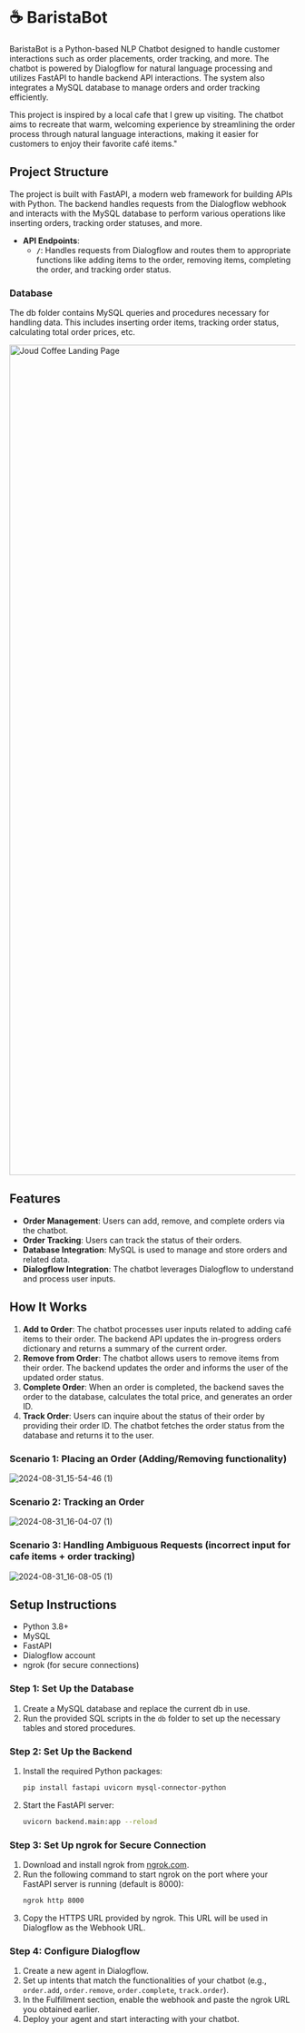 # ☕️ BaristaBot 

BaristaBot is a Python-based NLP Chatbot designed to handle customer interactions such as order placements, order tracking, and more. The chatbot is powered by Dialogflow for natural language processing and utilizes FastAPI to handle backend API interactions. The system also integrates a MySQL database to manage orders and order tracking efficiently.

This project is inspired by a local cafe that I grew up visiting. The chatbot aims to recreate that warm, welcoming experience by streamlining the order process through natural language interactions, making it easier for customers to enjoy their favorite café items."

## Project Structure

The project is built with FastAPI, a modern web framework for building APIs with Python. The backend handles requests from the Dialogflow webhook and interacts with the MySQL database to perform various operations like inserting orders, tracking order statuses, and more.

- **API Endpoints**:
  - **`/`**: Handles requests from Dialogflow and routes them to appropriate functions like adding items to the order, removing items, completing the order, and tracking order status.

### Database

The db folder contains MySQL queries and procedures necessary for handling data. This includes inserting order items, tracking order status, calculating total order prices, etc.

<img width="1464" alt="Joud Coffee Landing Page" src="https://github.com/user-attachments/assets/c04fbb00-4f16-48cd-a9b1-bfbd6cb19a01">


## Features

- **Order Management**: Users can add, remove, and complete orders via the chatbot.
- **Order Tracking**: Users can track the status of their orders.
- **Database Integration**: MySQL is used to manage and store orders and related data.
- **Dialogflow Integration**: The chatbot leverages Dialogflow to understand and process user inputs.

## How It Works

1. **Add to Order**: The chatbot processes user inputs related to adding café items to their order. The backend API updates the in-progress orders dictionary and returns a summary of the current order.
2. **Remove from Order**: The chatbot allows users to remove items from their order. The backend updates the order and informs the user of the updated order status.
3. **Complete Order**: When an order is completed, the backend saves the order to the database, calculates the total price, and generates an order ID.
4. **Track Order**: Users can inquire about the status of their order by providing their order ID. The chatbot fetches the order status from the database and returns it to the user.

### Scenario 1: Placing an Order (Adding/Removing functionality)
![2024-08-31_15-54-46 (1)](https://github.com/user-attachments/assets/8834f1f6-5431-4780-9e59-edb79a0c3646)

### Scenario 2: Tracking an Order
![2024-08-31_16-04-07 (1)](https://github.com/user-attachments/assets/43d518b2-4d68-492c-9a9c-7c58bc712f37)

### Scenario 3: Handling Ambiguous Requests (incorrect input for cafe items + order tracking)
![2024-08-31_16-08-05 (1)](https://github.com/user-attachments/assets/6c47273b-9551-456b-9e4b-d1a4ad4bce5e)



## Setup Instructions

- Python 3.8+
- MySQL
- FastAPI
- Dialogflow account
- ngrok (for secure connections)

### Step 1: Set Up the Database

1. Create a MySQL database and replace the current db in use.
2. Run the provided SQL scripts in the `db` folder to set up the necessary tables and stored procedures.

### Step 2: Set Up the Backend

1. Install the required Python packages:
   ```bash
   pip install fastapi uvicorn mysql-connector-python
   ```
2. Start the FastAPI server:
   ```bash
   uvicorn backend.main:app --reload
   ```

### Step 3: Set Up ngrok for Secure Connection

1. Download and install ngrok from [ngrok.com](https://ngrok.com/).
2. Run the following command to start ngrok on the port where your FastAPI server is running (default is 8000):
   ```bash
   ngrok http 8000
   ```
3. Copy the HTTPS URL provided by ngrok. This URL will be used in Dialogflow as the Webhook URL.

### Step 4: Configure Dialogflow

1. Create a new agent in Dialogflow.
2. Set up intents that match the functionalities of your chatbot (e.g., `order.add`, `order.remove`, `order.complete`, `track.order`).
3. In the Fulfillment section, enable the webhook and paste the ngrok URL you obtained earlier.
4. Deploy your agent and start interacting with your chatbot.
